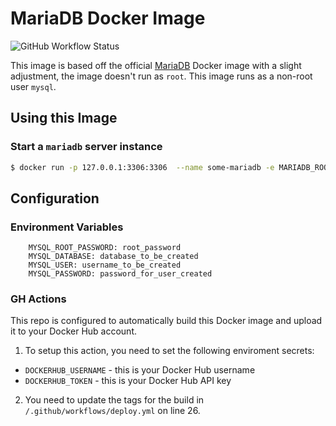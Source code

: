 # MariaDB Docker Image

![GitHub Workflow Status](https://img.shields.io/github/workflow/status/eric-mathison/docker-mariadb/Build%20Docker%20Image%20and%20Push?style=for-the-badge)

This image is based off the official [MariaDB](https://hub.docker.com/_/mariadb) Docker image with a slight adjustment, the image doesn't run as `root`. This image runs as a non-root user `mysql`.

## Using this Image

### Start a `mariadb` server instance

```bash
$ docker run -p 127.0.0.1:3306:3306  --name some-mariadb -e MARIADB_ROOT_PASSWORD=my-secret-pw -d eric-mathison/mariadb:10
```

## Configuration

### Environment Variables

```
    MYSQL_ROOT_PASSWORD: root_password
    MYSQL_DATABASE: database_to_be_created
    MYSQL_USER: username_to_be_created
    MYSQL_PASSWORD: password_for_user_created
```

### GH Actions

This repo is configured to automatically build this Docker image and upload it to your Docker Hub account.

1. To setup this action, you need to set the following enviroment secrets:

-   `DOCKERHUB_USERNAME` - this is your Docker Hub username
-   `DOCKERHUB_TOKEN` - this is your Docker Hub API key

2. You need to update the tags for the build in `/.github/workflows/deploy.yml` on line 26.
